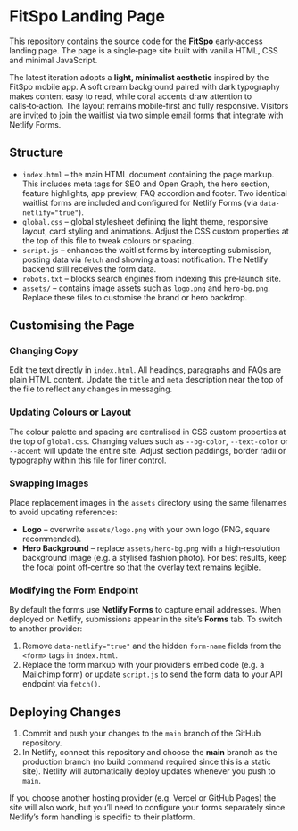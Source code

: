 # FitSpo Landing Page

This repository contains the source code for the **FitSpo** early‑access landing page. The page is a single‑page site built with vanilla HTML, CSS and minimal JavaScript.

The latest iteration adopts a **light, minimalist aesthetic** inspired by the FitSpo mobile app.  A soft cream background paired with dark typography makes content easy to read, while coral accents draw attention to calls‑to‑action.  The layout remains mobile‑first and fully responsive.  Visitors are invited to join the waitlist via two simple email forms that integrate with Netlify Forms.

## Structure

- `index.html` – the main HTML document containing the page markup. This includes meta tags for SEO and Open Graph, the hero section, feature highlights, app preview, FAQ accordion and footer. Two identical waitlist forms are included and configured for Netlify Forms (via `data-netlify="true"`).
- `global.css` – global stylesheet defining the light theme, responsive layout, card styling and animations. Adjust the CSS custom properties at the top of this file to tweak colours or spacing.
- `script.js` – enhances the waitlist forms by intercepting submission, posting data via `fetch` and showing a toast notification. The Netlify backend still receives the form data.
- `robots.txt` – blocks search engines from indexing this pre‑launch site.
- `assets/` – contains image assets such as `logo.png` and `hero-bg.png`. Replace these files to customise the brand or hero backdrop.

## Customising the Page

### Changing Copy
Edit the text directly in `index.html`. All headings, paragraphs and FAQs are plain HTML content. Update the `title` and `meta` description near the top of the file to reflect any changes in messaging.

### Updating Colours or Layout
The colour palette and spacing are centralised in CSS custom properties at the top of `global.css`. Changing values such as `--bg-color`, `--text-color` or `--accent` will update the entire site. Adjust section paddings, border radii or typography within this file for finer control.

### Swapping Images
Place replacement images in the `assets` directory using the same filenames to avoid updating references:

- **Logo** – overwrite `assets/logo.png` with your own logo (PNG, square recommended).
- **Hero Background** – replace `assets/hero-bg.png` with a high‑resolution background image (e.g. a stylised fashion photo). For best results, keep the focal point off‑centre so that the overlay text remains legible.

### Modifying the Form Endpoint
By default the forms use **Netlify Forms** to capture email addresses. When deployed on Netlify, submissions appear in the site’s **Forms** tab. To switch to another provider:

1. Remove `data-netlify="true"` and the hidden `form-name` fields from the `<form>` tags in `index.html`.
2. Replace the form markup with your provider’s embed code (e.g. a Mailchimp form) or update `script.js` to send the form data to your API endpoint via `fetch()`.

## Deploying Changes

1. Commit and push your changes to the `main` branch of the GitHub repository.
2. In Netlify, connect this repository and choose the **main** branch as the production branch (no build command required since this is a static site). Netlify will automatically deploy updates whenever you push to `main`.

If you choose another hosting provider (e.g. Vercel or GitHub Pages) the site will also work, but you’ll need to configure your forms separately since Netlify’s form handling is specific to their platform.
